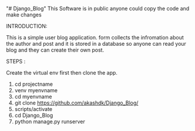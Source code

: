 "# Django_Blog" 
This Software is in public anyone could copy the code and make changes

INTRODUCTION:

This is a simple user blog application. form collects the infromation about the author and post and it is stored in a database so anyone can read your blog and they can create their own post.


STEPS : 

Create the virtual env first then clone the app.

1) cd projectname
2) venv myenvname
3) cd myenvname
4) git clone https://github.com/akashdk/Django_Blog/
5) scripts/activate
6) cd Django_Blog
7) python manage.py runserver
